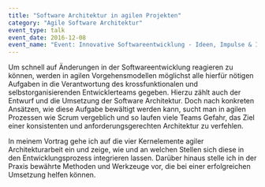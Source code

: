 ```yaml
---
title: "Software Architektur in agilen Projekten"
category: "Agile Software Architektur"
event_type: talk
event_date: 2016-12-08
event_name: "Event: Innovative Softwareentwicklung - Ideen, Impulse & Interaktion in Hamburg"
---
```


Um schnell auf Änderungen in der Softwareentwicklung reagieren zu können, werden in agilen Vorgehensmodellen möglichst alle hierfür nötigen Aufgaben in die Verantwortung des krossfunktionalen und selbstorganisierenden Entwicklerteams gegeben. Hierzu zählt auch der Entwurf und die Umsetzung der Software Architektur. Doch nach konkreten Ansätzen, wie diese Aufgabe bewältigt werden kann, sucht man in agilen Prozessen wie Scrum vergeblich und so laufen viele Teams Gefahr, das Ziel einer konsistenten und anforderungsgerechten Architektur zu verfehlen.

In meinem Vortrag gehe ich auf die vier Kernelemente agiler Architekturarbeit ein und zeige, wie und an welchen Stellen sich diese in den Entwicklungsprozess integrieren lassen. Darüber hinaus stelle ich in der Praxis bewährte Methoden und Werkzeuge vor, die bei einer erfolgreichen Umsetzung helfen können.
